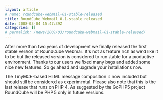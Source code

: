 ```yaml
---
layout: article
# name: roundcube-webmail-01-stable-released
title: RoundCube Webmail 0.1-stable released
date: 2008-03-04 15:47:39Z
categories: []
# permalink: /news/2008/03/roundcube-webmail-01-stable-released/
---
```

After more than two years of development we finally released the first stable version of RoundCube Webmail. It's not as feature rich as we'd like it to be but the released version is considered to run stable for a productive environment. Thanks to our users we fixed many bugs and added some nice new features. So go ahead and upgrade your installations now.

The TinyMCE-based HTML message composition is now included but should still be considered as experimental. Please also note that this is the last release that runs on PHP 4. As suggested by the GoPHP5 project RoundCube will be PHP 5 only in future versions.

